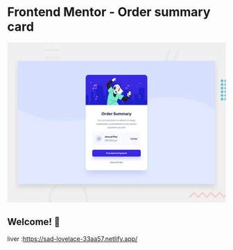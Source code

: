 # Frontend Mentor - Order summary card

![Design preview for the Order summary card coding challenge](./design/desktop-preview.jpg)

## Welcome! 👋

liver :https://sad-lovelace-33aa57.netlify.app/
